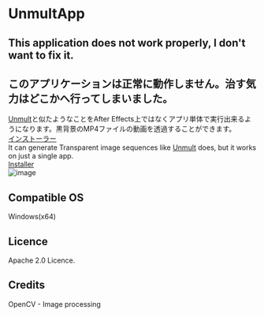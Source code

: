 # UnmultApp
## This application does not work properly, I don't want to fix it.  
## このアプリケーションは正常に動作しません。治す気力はどこかへ行ってしまいました。  
  
[Unmult](https://support.maxon.net/hc/en-us/articles/360010345194-Where-can-I-get-Unmult-)と似たようなことをAfter Effects上ではなくアプリ単体で実行出来るようになります。黒背景のMP4ファイルの動画を透過することができます。  
[インストーラー](https://github.com/frezledz/UnmultApp/releases/download/v1.0/UnmultAppSetup.msi)  
It can generate Transparent image sequences like [Unmult](https://support.maxon.net/hc/en-us/articles/360010345194-Where-can-I-get-Unmult-) does, but it works on just a single app.  
[Installer](https://github.com/frezledz/UnmultApp/releases/download/v1.0/UnmultAppSetup.msi)  
![image](https://github.com/frezledz/UnmultApp/assets/97340998/23567d54-637b-4f80-9019-71ec7cd1936d)

## Compatible OS
Windows(x64)
## Licence
Apache 2.0 Licence.
## Credits
OpenCV - Image processing
